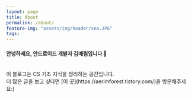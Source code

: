 ```yaml
---
layout: page
title: About
permalink: /about/
feature-img: "assets/img/header/sea.JPG"
tags: 
---
```


#### 안녕하세요, 안드로이드 개발자 김예림입니다 👋  
<br>
이 블로그는 CS 기초 지식을 정리하는 공간입니다.  
<br>
더 많은 글을 보고 싶다면 [이 곳](https://aerimforest.tistory.com/)을 방문해주세요:)
<br>